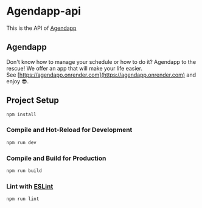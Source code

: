 # Agendapp-api

This is the API of [Agendapp](https://agendapp.onrender.com)

## Agendapp

Don't know how to manage your schedule or how to do it? Agendapp to the rescue! We offer an app that will make your life easier.\
See [https://agendapp.onrender.com](https://agendapp.onrender.com) and enjoy :sunglasses:.

## Project Setup

```sh
npm install
```

### Compile and Hot-Reload for Development

```sh
npm run dev
```

### Compile and Build for Production

```sh
npm run build
```

### Lint with [ESLint](https://eslint.org/)

```sh
npm run lint
```
